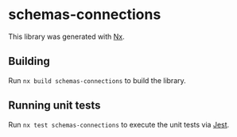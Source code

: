 # schemas-connections

This library was generated with [Nx](https://nx.dev).

## Building

Run `nx build schemas-connections` to build the library.

## Running unit tests

Run `nx test schemas-connections` to execute the unit tests via [Jest](https://jestjs.io).
